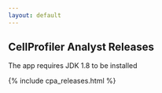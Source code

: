 ```yaml
---
layout: default
---
```


CellProfiler Analyst Releases
-----------------------------

The app requires JDK 1.8 to be installed

{% include cpa_releases.html %}

<div class="bottom-margin"></div>
